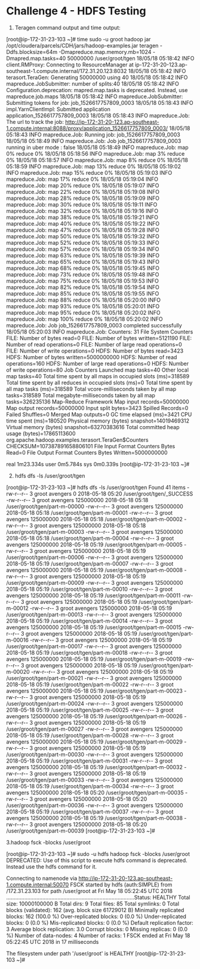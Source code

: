 # Challenge 4 - HDFS Testing


1. Teragen command output and time output:

[root@ip-172-31-23-103 ~]# time sudo -u groot hadoop jar /opt/cloudera/parcels/CDH/jars/hadoop-examples.jar teragen -Ddfs.blocksize=64m -Dmapreduce.map.memory.mb=1024 -Dmapred.map.tasks=40 50000000 /user/groot/tgen
18/05/18 05:18:42 INFO client.RMProxy: Connecting to ResourceManager at ip-172-31-20-123.ap-southeast-1.compute.internal/172.31.20.123:8032
18/05/18 05:18:42 INFO terasort.TeraGen: Generating 50000000 using 40
18/05/18 05:18:42 INFO mapreduce.JobSubmitter: number of splits:40
18/05/18 05:18:42 INFO Configuration.deprecation: mapred.map.tasks is deprecated. Instead, use mapreduce.job.maps
18/05/18 05:18:42 INFO mapreduce.JobSubmitter: Submitting tokens for job: job_1526617757809_0003
18/05/18 05:18:43 INFO impl.YarnClientImpl: Submitted application application_1526617757809_0003
18/05/18 05:18:43 INFO mapreduce.Job: The url to track the job: http://ip-172-31-20-123.ap-southeast-1.compute.internal:8088/proxy/application_1526617757809_0003/
18/05/18 05:18:43 INFO mapreduce.Job: Running job: job_1526617757809_0003
18/05/18 05:18:49 INFO mapreduce.Job: Job job_1526617757809_0003 running in uber mode : false
18/05/18 05:18:49 INFO mapreduce.Job:  map 0% reduce 0%
18/05/18 05:18:56 INFO mapreduce.Job:  map 3% reduce 0%
18/05/18 05:18:57 INFO mapreduce.Job:  map 8% reduce 0%
18/05/18 05:18:59 INFO mapreduce.Job:  map 13% reduce 0%
18/05/18 05:19:02 INFO mapreduce.Job:  map 15% reduce 0%
18/05/18 05:19:03 INFO mapreduce.Job:  map 17% reduce 0%
18/05/18 05:19:04 INFO mapreduce.Job:  map 20% reduce 0%
18/05/18 05:19:07 INFO mapreduce.Job:  map 22% reduce 0%
18/05/18 05:19:08 INFO mapreduce.Job:  map 28% reduce 0%
18/05/18 05:19:09 INFO mapreduce.Job:  map 30% reduce 0%
18/05/18 05:19:11 INFO mapreduce.Job:  map 32% reduce 0%
18/05/18 05:19:16 INFO mapreduce.Job:  map 38% reduce 0%
18/05/18 05:19:21 INFO mapreduce.Job:  map 40% reduce 0%
18/05/18 05:19:22 INFO mapreduce.Job:  map 47% reduce 0%
18/05/18 05:19:28 INFO mapreduce.Job:  map 50% reduce 0%
18/05/18 05:19:32 INFO mapreduce.Job:  map 52% reduce 0%
18/05/18 05:19:33 INFO mapreduce.Job:  map 57% reduce 0%
18/05/18 05:19:34 INFO mapreduce.Job:  map 63% reduce 0%
18/05/18 05:19:39 INFO mapreduce.Job:  map 65% reduce 0%
18/05/18 05:19:43 INFO mapreduce.Job:  map 68% reduce 0%
18/05/18 05:19:45 INFO mapreduce.Job:  map 73% reduce 0%
18/05/18 05:19:48 INFO mapreduce.Job:  map 75% reduce 0%
18/05/18 05:19:53 INFO mapreduce.Job:  map 82% reduce 0%
18/05/18 05:19:54 INFO mapreduce.Job:  map 85% reduce 0%
18/05/18 05:19:55 INFO mapreduce.Job:  map 88% reduce 0%
18/05/18 05:20:00 INFO mapreduce.Job:  map 93% reduce 0%
18/05/18 05:20:01 INFO mapreduce.Job:  map 95% reduce 0%
18/05/18 05:20:02 INFO mapreduce.Job:  map 100% reduce 0%
18/05/18 05:20:02 INFO mapreduce.Job: Job job_1526617757809_0003 completed successfully
18/05/18 05:20:03 INFO mapreduce.Job: Counters: 31
        File System Counters
                FILE: Number of bytes read=0
                FILE: Number of bytes written=5121190
                FILE: Number of read operations=0
                FILE: Number of large read operations=0
                FILE: Number of write operations=0
                HDFS: Number of bytes read=3423
                HDFS: Number of bytes written=5000000000
                HDFS: Number of read operations=160
                HDFS: Number of large read operations=0
                HDFS: Number of write operations=80
        Job Counters
                Launched map tasks=40
                Other local map tasks=40
                Total time spent by all maps in occupied slots (ms)=318589
                Total time spent by all reduces in occupied slots (ms)=0
                Total time spent by all map tasks (ms)=318589
                Total vcore-milliseconds taken by all map tasks=318589
                Total megabyte-milliseconds taken by all map tasks=326235136
        Map-Reduce Framework
                Map input records=50000000
                Map output records=50000000
                Input split bytes=3423
                Spilled Records=0
                Failed Shuffles=0
                Merged Map outputs=0
                GC time elapsed (ms)=3421
                CPU time spent (ms)=180520
                Physical memory (bytes) snapshot=14019469312
                Virtual memory (bytes) snapshot=63270383616
                Total committed heap usage (bytes)=17865113600
        org.apache.hadoop.examples.terasort.TeraGen$Counters
                CHECKSUM=107387891658806101
        File Input Format Counters
                Bytes Read=0
        File Output Format Counters
                Bytes Written=5000000000

real    1m23.334s
user    0m5.784s
sys     0m0.339s
[root@ip-172-31-23-103 ~]#



2. hdfs dfs -ls /user/groot/tgen


[root@ip-172-31-23-103 ~]# hdfs dfs -ls /user/groot/tgen
Found 41 items
-rw-r--r--   3 groot avengers          0 2018-05-18 05:20 /user/groot/tgen/_SUCCESS
-rw-r--r--   3 groot avengers  125000000 2018-05-18 05:18 /user/groot/tgen/part-m-00000
-rw-r--r--   3 groot avengers  125000000 2018-05-18 05:18 /user/groot/tgen/part-m-00001
-rw-r--r--   3 groot avengers  125000000 2018-05-18 05:18 /user/groot/tgen/part-m-00002
-rw-r--r--   3 groot avengers  125000000 2018-05-18 05:18 /user/groot/tgen/part-m-00003
-rw-r--r--   3 groot avengers  125000000 2018-05-18 05:18 /user/groot/tgen/part-m-00004
-rw-r--r--   3 groot avengers  125000000 2018-05-18 05:19 /user/groot/tgen/part-m-00005
-rw-r--r--   3 groot avengers  125000000 2018-05-18 05:19 /user/groot/tgen/part-m-00006
-rw-r--r--   3 groot avengers  125000000 2018-05-18 05:19 /user/groot/tgen/part-m-00007
-rw-r--r--   3 groot avengers  125000000 2018-05-18 05:19 /user/groot/tgen/part-m-00008
-rw-r--r--   3 groot avengers  125000000 2018-05-18 05:19 /user/groot/tgen/part-m-00009
-rw-r--r--   3 groot avengers  125000000 2018-05-18 05:19 /user/groot/tgen/part-m-00010
-rw-r--r--   3 groot avengers  125000000 2018-05-18 05:19 /user/groot/tgen/part-m-00011
-rw-r--r--   3 groot avengers  125000000 2018-05-18 05:19 /user/groot/tgen/part-m-00012
-rw-r--r--   3 groot avengers  125000000 2018-05-18 05:19 /user/groot/tgen/part-m-00013
-rw-r--r--   3 groot avengers  125000000 2018-05-18 05:19 /user/groot/tgen/part-m-00014
-rw-r--r--   3 groot avengers  125000000 2018-05-18 05:19 /user/groot/tgen/part-m-00015
-rw-r--r--   3 groot avengers  125000000 2018-05-18 05:19 /user/groot/tgen/part-m-00016
-rw-r--r--   3 groot avengers  125000000 2018-05-18 05:19 /user/groot/tgen/part-m-00017
-rw-r--r--   3 groot avengers  125000000 2018-05-18 05:19 /user/groot/tgen/part-m-00018
-rw-r--r--   3 groot avengers  125000000 2018-05-18 05:19 /user/groot/tgen/part-m-00019
-rw-r--r--   3 groot avengers  125000000 2018-05-18 05:19 /user/groot/tgen/part-m-00020
-rw-r--r--   3 groot avengers  125000000 2018-05-18 05:19 /user/groot/tgen/part-m-00021
-rw-r--r--   3 groot avengers  125000000 2018-05-18 05:19 /user/groot/tgen/part-m-00022
-rw-r--r--   3 groot avengers  125000000 2018-05-18 05:19 /user/groot/tgen/part-m-00023
-rw-r--r--   3 groot avengers  125000000 2018-05-18 05:19 /user/groot/tgen/part-m-00024
-rw-r--r--   3 groot avengers  125000000 2018-05-18 05:19 /user/groot/tgen/part-m-00025
-rw-r--r--   3 groot avengers  125000000 2018-05-18 05:19 /user/groot/tgen/part-m-00026
-rw-r--r--   3 groot avengers  125000000 2018-05-18 05:19 /user/groot/tgen/part-m-00027
-rw-r--r--   3 groot avengers  125000000 2018-05-18 05:19 /user/groot/tgen/part-m-00028
-rw-r--r--   3 groot avengers  125000000 2018-05-18 05:19 /user/groot/tgen/part-m-00029
-rw-r--r--   3 groot avengers  125000000 2018-05-18 05:19 /user/groot/tgen/part-m-00030
-rw-r--r--   3 groot avengers  125000000 2018-05-18 05:19 /user/groot/tgen/part-m-00031
-rw-r--r--   3 groot avengers  125000000 2018-05-18 05:19 /user/groot/tgen/part-m-00032
-rw-r--r--   3 groot avengers  125000000 2018-05-18 05:19 /user/groot/tgen/part-m-00033
-rw-r--r--   3 groot avengers  125000000 2018-05-18 05:19 /user/groot/tgen/part-m-00034
-rw-r--r--   3 groot avengers  125000000 2018-05-18 05:20 /user/groot/tgen/part-m-00035
-rw-r--r--   3 groot avengers  125000000 2018-05-18 05:20 /user/groot/tgen/part-m-00036
-rw-r--r--   3 groot avengers  125000000 2018-05-18 05:19 /user/groot/tgen/part-m-00037
-rw-r--r--   3 groot avengers  125000000 2018-05-18 05:19 /user/groot/tgen/part-m-00038
-rw-r--r--   3 groot avengers  125000000 2018-05-18 05:20 /user/groot/tgen/part-m-00039
[root@ip-172-31-23-103 ~]#




3.hadoop fsck -blocks /user/groot


[root@ip-172-31-23-103 ~]# sudo -u hdfs hadoop fsck -blocks /user/groot
DEPRECATED: Use of this script to execute hdfs command is deprecated.
Instead use the hdfs command for it.

Connecting to namenode via http://ip-172-31-20-123.ap-southeast-1.compute.internal:50070
FSCK started by hdfs (auth:SIMPLE) from /172.31.23.103 for path /user/groot at Fri May 18 05:22:45 UTC 2018
.....................................................................................Status: HEALTHY
 Total size:    10000100000 B
 Total dirs:    9
 Total files:   85
 Total symlinks:                0
 Total blocks (validated):      162 (avg. block size 61729012 B)
 Minimally replicated blocks:   162 (100.0 %)
 Over-replicated blocks:        0 (0.0 %)
 Under-replicated blocks:       0 (0.0 %)
 Mis-replicated blocks:         0 (0.0 %)
 Default replication factor:    3
 Average block replication:     3.0
 Corrupt blocks:                0
 Missing replicas:              0 (0.0 %)
 Number of data-nodes:          4
 Number of racks:               1
FSCK ended at Fri May 18 05:22:45 UTC 2018 in 17 milliseconds


The filesystem under path '/user/groot' is HEALTHY
[root@ip-172-31-23-103 ~]#
